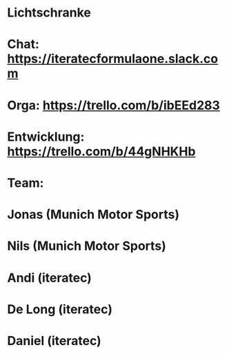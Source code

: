 # Lichtschranke
#
# Chat: https://iteratecformulaone.slack.com
# Orga: https://trello.com/b/ibEEd283
# Entwicklung: https://trello.com/b/44gNHKHb 
#
# Team: 
# 
# Jonas (Munich Motor Sports)
# Nils (Munich Motor Sports)
# Andi (iteratec)
# De Long (iteratec)
# Daniel (iteratec)
